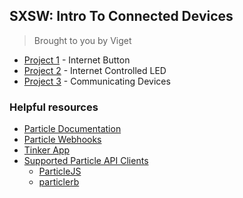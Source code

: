 ## SXSW: Intro To Connected Devices

> Brought to you by Viget


- [Project 1](https://github.com/vigetlabs/sxsw/tree/master/project-1) - Internet Button
- [Project 2](https://github.com/vigetlabs/sxsw/tree/master/project-2) - Internet Controlled LED
- [Project 3](https://github.com/vigetlabs/sxsw/tree/master/project-3) - Communicating Devices

### Helpful resources

- [Particle Documentation](https://docs.particle.io/reference/firmware/photon/)
- [Particle Webhooks](https://docs.particle.io/guide/tools-and-features/webhooks/)
- [Tinker App](https://docs.particle.io/guide/getting-started/tinker/photon/)
- [Supported Particle API Clients](https://docs.particle.io/reference/community/)
  - [ParticleJS](https://docs.particle.io/reference/javascript/)
  - [particlerb](https://github.com/monkbroc/particlerb)
